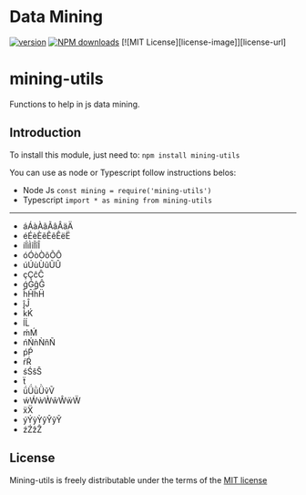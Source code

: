 # Data Mining

[![version](https://badge.fury.io/js/mining-utils.svg)](https://badge.fury.io/js/mining-utils) [![NPM downloads](https://img.shields.io/npm/dw/mining-utils)](https://img.shields.io/npm/dw/mining-utils) [![MIT License][license-image]][license-url]

# mining-utils

Functions to help in js data mining.

## Introduction

To install this module, just need to: `npm install mining-utils`

You can use as node or Typescript follow instructions belos:
- Node Js
`const mining = require('mining-utils')`
- Typescript
`import * as mining from mining-utils`
---
- áÁàÀãÃâÂäÄ
- éÉèÈẽẼêÊëË
- íÍìÌĩĨîÎ
- óÓòÒõÕÔ
- úÚùÙũŨÛ
- çÇĉĈ
- ǵǴĝĜ
- ĥĤḧḦ
- ĵĴ
- ḱḰ
- ĺĹ
- ḿḾ
- ńŃǹǸñÑ
- ṕṔ
- ŕŔ
- śŚŝŜ
- ẗ
- ǘǗǜǛṽṼ
- ẃẂẁẀŵŴẅẄ
- ẍẌ
- ýÝỳỲŷŶỹỸ
- źŹẑẐ

## License

Mining-utils is freely distributable under the terms of the [MIT license](https://github.com/moment/moment/blob/develop/LICENSE)
